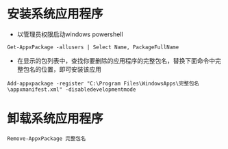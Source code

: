 # 安装系统应用程序

* 以管理员权限启动windows powershell

```
Get-AppxPackage -allusers | Select Name, PackageFullName
```

* 在显示的包列表中，查找你要删除的应用程序的完整包名，替换下面命令中完整包名的位置，即可安装该应用

```
Add-appxpackage -register "C:\Program Files\WindowsApps\完整包名\appxmanifest.xml" -disabledevelopmentmode
```

# 卸载系统应用程序

```
Remove-AppxPackage 完整包名
```